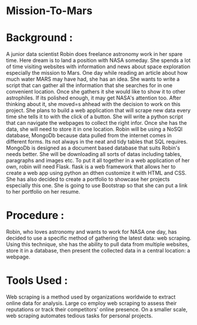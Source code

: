 # Mission-To-Mars


# Background :

A junior data scientist Robin does freelance astronomy work in her spare time. Here dream is to land a position with NASA someday. She spends a lot of time visiting websites with information and news about space exploration especially the mission to Mars. One day while reading an article about how much water MARS may have had, she has an idea. She wants to write a script that can gather all the information that she searches for in one convenient location. Once she gathers it she would like to show it to other astrophiles. If its polished enough, it may get NASA's attention too. After thinking about it, she moved=s ahhead with the decision to work on this project. She plans to build a web application that will scrape new data every time she tells it to with the click of a button. She will write a python script that can navigate the webpages to collect the right infor. Once she has the data, she will need to store it in one location. Robin will be using a NoSQl database, MongoDb because data pulled from the internet comes in different forms. Its not always in the neat and tidy tables that SQL requires. MongoDb is designed as a document based database that suits Robin's needs better. She will be downloading all sorts of datas including tables, paragraphs and images etc. To put it all together in a web application of her own, robin will need Flask. flask is a web framework that allows her to create a web app using python an dthen customize it with HTML and CSS. She has also decided to create a portfolio to showcase her  projects especially this one. She is going to use Bootstrap so that she can put a link to her portfolio on her resume.


# Procedure : 

Robin, who loves astronomy and wants to work for NASA one day, has decided to use a specific method of gathering the latest data: web scraping. Using this technique, she has the ability to pull data from multiple websites, store it in a database, then present the collected data in a central location: a webpage.

# Tools Used :

Web scraping is a method used by organizations worldwide to extract online data for analysis. Large co
employ web scraping to assess their reputations or track their competitors' online presence.
On a smaller scale, web scraping automates tedious tasks for personal projects.
